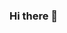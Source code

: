 ### Hi there 👋

<!--
**lewis-nduati/Lewis-nduati** is a ✨ _special_ ✨ repository because its `README.md` (this file) appears on your GitHub profile.


- 🔭 I’m currently working on ...
- 🌱 I’m currently learning ... Plutus Projects
- 👯 I’m looking to collaborate on ... Like minded people. 
- 🤔 I’m looking for help with ... Smart Contracts Especially on Cardano
- 📫 How to reach me: ... https://www.linkedin.com/in/lewisnduati/

